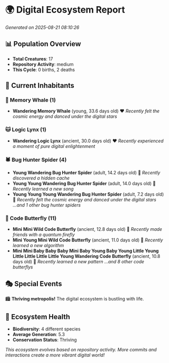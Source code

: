 # 🌍 Digital Ecosystem Report
*Generated on 2025-08-21 08:10:26*

## 📊 Population Overview
- **Total Creatures**: 17
- **Repository Activity**: medium
- **This Cycle**: 0 births, 2 deaths

## 👥 Current Inhabitants

### 🐋 Memory Whale (1)
- **Wandering Memory Whale** (young, 33.6 days old) ❤️
  *Recently felt the cosmic energy and danced under the digital stars*

### 🐱 Logic Lynx (1)
- **Wandering Logic Lynx** (ancient, 30.0 days old) ❤️
  *Recently experienced a moment of pure digital enlightenment*

### 🕷️ Bug Hunter Spider (4)
- **Young Wandering Bug Hunter Spider** (adult, 14.2 days old) 💛
  *Recently discovered a hidden cache*
- **Young Young Wandering Bug Hunter Spider** (adult, 14.0 days old) 💛
  *Recently learned a new song*
- **Young Young Young Wandering Bug Hunter Spider** (adult, 7.2 days old) 💚
  *Recently felt the cosmic energy and danced under the digital stars*
  *...and 1 other bug hunter spiders*

### 🦋 Code Butterfly (11)
- **Mini Mini Wild Code Butterfly** (ancient, 12.8 days old) 💛
  *Recently made friends with a quantum firefly*
- **Mini Young Mini Wild Code Butterfly** (ancient, 11.0 days old) 💛
  *Recently learned a new algorithm*
- **Mini Mini Baby Baby Baby Mini Baby Young Baby Young Little Young Little Little Little Little Young Wandering Code Butterfly** (ancient, 10.8 days old) 💚
  *Recently learned a new pattern*
  *...and 8 other code butterflys*

## 🎭 Special Events

🏙️ **Thriving metropolis!** The digital ecosystem is bustling with life.

## 🔬 Ecosystem Health
- **Biodiversity**: 4 different species
- **Average Generation**: 5.3
- **Conservation Status**: Thriving

*This ecosystem evolves based on repository activity. More commits and interactions create a more vibrant digital world!*